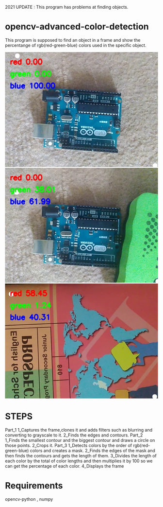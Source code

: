 2021 UPDATE : This program has problems at finding objects.

# opencv-advanced-color-detection
This program is supposed to find an object in a frame and show the percentange of rgb(red-green-blue) colors used in the specific object.

![](https://github.com/Moeed1mdnzh/opencv-advanced-color-detection/blob/main/example1.jpg)
![](https://github.com/Moeed1mdnzh/opencv-advanced-color-detection/blob/main/example2.jpg)
![](https://github.com/Moeed1mdnzh/opencv-advanced-color-detection/blob/main/example3.jpg)
# STEPS
Part_1
1_Captures the frame,clones it and adds filters such as blurring and converting to grayscale to it.
2_Finds the edges and contours.
Part_2
1_Finds the smallest contour and the biggest contour and draws a circle on those points.
2_Crops it.
Part_3
1_Detects colors by the order of rgb(red-green-blue) colors and creates a mask.
2_Finds the edges of the mask and then finds the contours and gets the length of them.
3_Divides the length of each color by the total of color lengths and then multiplies it by 100 so we can get the percentage of each color.
4_Displays the frame
# Requirements
opencv-python , numpy
